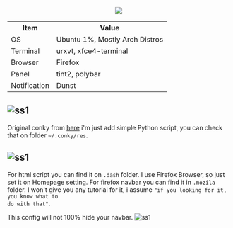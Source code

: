 <p align="center"><a name="top" href="https://github.com/ledleledle/dotfiles"><img src="https://raw.githubusercontent.com/ledleledle/dotfiles/master/dotfiles-logo.png"></a></p>

<table>
  <tr>
    <th>Item</th>
    <th>Value</th>
  </tr>
  <tr>
    <td>OS</td>
    <td>Ubuntu 1%, Mostly Arch Distros</td>
  </tr>
  <tr>
    <td>Terminal</td>
    <td>urxvt, xfce4-terminal</td>
  </tr>
  <tr>
    <td>Browser</td>
    <td>Firefox</td>
  </tr>
  <tr>
    <td>Panel</td>
    <td>tint2, polybar</td>
  </tr>
  <tr>
    <td>Notification</td>
    <td>Dunst</td>
  </tr>
</table>

![ss1](https://raw.githubusercontent.com/ledleledle/dotfiles/master/2020-03-30-185645_1366x768_scrot.png)
-
Original conky from <a href="https://github.com/addy-dclxvi/conky-theme-collections/tree/master/sidekick">here</a> i'm just add simple Python script, you can check that on folder <code>~/.conky/res</code>.

![ss1](https://raw.githubusercontent.com/ledleledle/dotfiles/master/ArchLabs_2020-04-18-22_1366x768.png)
-
For html script you can find it on <code>.dash</code> folder. I use Firefox Browser, so just set it on Homepage setting. For firefox navbar you can find it in <code>.mozila</code> folder. I won't give you any tutorial for it, i assume <code>"if you looking for it, you know what to do with that"</code>.

This config will not 100% hide your navbar.
![ss1](https://raw.githubusercontent.com/ledleledle/dotfiles/master/mozila.gif)

